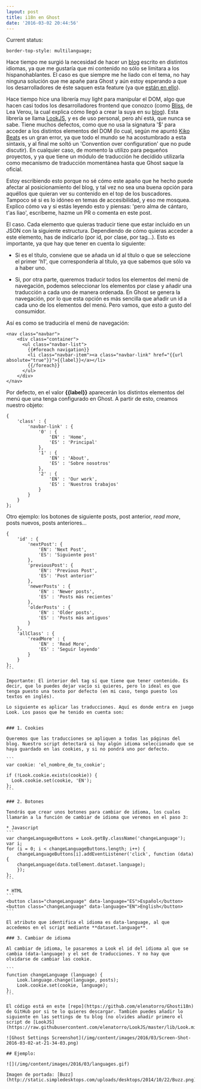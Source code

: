 ```yaml
---
layout: post
title: i18n en Ghost
date: '2016-03-02 20:44:56'
---
```


Current status:
<pre><code class="language-css">border-top-style: multilanguage;
</code></pre>

Hace tiempo me surgió la necesidad de hacer un [blog](http://skribado23.com) escrito en distintos idiomas, ya que me gustaría que mi contenido no sólo se limitara a los hispanohablantes. El caso es que siempre me he liado con el tema, no hay ninguna solución que me apañe para Ghost y aún estoy esperando a que los desarrolladores de éste saquen esta feature (ya que [están en ello](https://github.com/TryGhost/Ghost/issues/3801)).

Hace tiempo hice una librería muy light para manipular el DOM, algo que hacen casi todos los desarrolladores frontend que conozco (como [Bliss](http://blissfuljs.com/), de Lea Verou, la cual explica cómo llegó a crear la suya en su [blog](http://lea.verou.me/2015/12/introducing-bliss-a-3kb-library-for-happier-vanilla-js/)). Esta librería se llama [LookJS](), y es de uso personal, pero ahí está, que nunca se sabe. Tiene muchos defectos, como que no usa la signatura '$' para acceder a los distintos elementos del DOM (lo cual, según me apuntó [Kiko Beats](https://kikobeats.com) es un gran error, ya que todo el mundo se ha acostumbrado a esta sintaxis, y al final me soltó un 'Convention over configuration' que no pude discutir). En cualquier caso, de momento la utilizo para pequeños proyectos, y ya que tiene un módulo de traducción he decidido utilizarla como mecanismo de traducción momentánea hasta que Ghost saque la oficial.

Estoy escribiendo esto porque no sé cómo este apaño que he hecho puede afectar al posicionamiento del blog, y tal vez no sea una buena opción para aquéllos que quieran ver su contenido en el top de los buscadores. Tampoco sé si es lo idóneo en temas de accesibilidad, y eso me mosquea. Explico cómo va y si estás leyendo esto y piensas: 'pero alma de cántaro, t'as liao', escríbeme, hazme un PR o comenta en este post.

El caso. Cada elemento que quieras traducir tiene que estar incluido en un JSON con la siguiente estructura. Dependiendo de cómo quieras acceder a este elemento, has de indicarlo (por id, por clase, por tag...). Esto es importante, ya que hay que tener en cuenta lo siguiente:

* Si es el título, conviene que se añada un id al título o que se seleccione el primer 'h1', que correspondería al título, ya que sabemos que sólo va a haber uno.

* Si, por otra parte, queremos traducir todos los elementos del menú de navegación, podemos seleccionar los elementos por clase y añadir una traducción a cada uno de manera ordenada. En Ghost se genera la navegación, por lo que esta opción es más sencilla que añadir un id a cada uno de los elementos del menú. Pero vamos, que esto a gusto del consumidor.

Así es como se traduciría el menú de navegación:

```
<nav class="navbar">
    <div class="container">
      <ul class="navbar-list">
        {{#foreach navigation}}
        <li class="navbar-item"><a class="navbar-link" href="{{url absolute="true"}}">{{label}}</a></li>
        {{/foreach}}
      </ul>
    </div>
</nav>
```

Por defecto, en el valor **{{label}}** aparecerán los distintos elementos del menú que una tenga configurado en Ghost. A partir de esto, creamos nuestro objeto:

```
{
	'class' : {
		'navbar-link' : {
			'0' : {
				'EN' : 'Home',
				'ES' : 'Principal'
			},
			'1' : {
				'EN' : 'About',
				'ES' : 'Sobre nosotros'
			},
			'2' : {
				'EN' : 'Our work',
				'ES' : 'Nuestros trabajos'
			}
		}
	}
};
```

Otro ejemplo: los botones de siguiente posts, post anterior, *read more*, posts nuevos, posts anteriores...

````
{
	'id' : {
		'nextPost': {
	        'EN': 'Next Post',
	        'ES': 'Siguiente post'
	    },
	    'previousPost': {
	        'EN': 'Previous Post',
	        'ES': 'Post anterior'
	    },
	    'newerPosts' : {
	    	'EN' : 'Newer posts',
	    	'ES' : 'Posts más recientes'
	    },
	    'olderPosts' : {
	    	'EN' : 'Older posts',
	    	'ES' : 'Posts más antiguos'
	    }
	},
	'allClass' : {
		'readMore' : {
			'EN' : 'Read More',
			'ES' : 'Seguir leyendo'
		}
	}
};
```

Importante: El interior del tag sí que tiene que tener contenido. Es decir, que lo puedes dejar vacío si quieres, pero lo ideal es que tenga puesto una texto por defecto (en mi caso, tengo puesto los textos en inglés).

Lo siguiente es aplicar las traducciones. Aquí es donde entra en juego Look. Los pasos que he tenido en cuenta son:


### 1. Cookies

Queremos que las traducciones se apliquen a todas las páginas del blog. Nuestro script detectará si hay algún idioma seleccionado que se haya guardado en las cookies, y si no pondrá uno por defecto.

```
var cookie: 'el_nombre_de_tu_cookie';

if (!Look.cookie.exists(cookie)) {
  Look.cookie.set(cookie, 'EN');
};
```

### 2. Botones

Tendrás que crear unos botones para cambiar de idioma, los cuales llamarán a la función de cambiar de idioma que veremos en el paso 3:

* Javascript
```
var changeLanguageButtons = Look.getBy.className('changeLanguage');
var i;
for (i = 0; i < changeLanguageButtons.length; i++) {
	changeLanguageButtons[i].addEventListener('click', function (data) {
	changeLanguage(data.toElement.dataset.language);
	});
};
```

* HTML
```
<button class="changeLanguage" data-language="ES">Español</button>
<button class="changeLanguage" data-language="EN">English</button>
```

El atributo que identifica el idioma es data-language, al que accedemos en el script mediante **dataset.language**.

### 3. Cambiar de idioma

Al cambiar de idioma, le pasaremos a Look el id del idioma al que se cambia (data-language) y el set de traducciones. Y no hay que olvidarse de cambiar las cookie.

```
function changeLanguage (language) {
	Look.language.change(language, posts);
	Look.cookie.set(cookie, language);
};
```

El código está en este [repo](https://github.com/elenatorro/Ghosti18n) de GitHub por si te lo quieres descargar. También puedes añadir lo siguiente en las settings de tu blog (no olvides añadir primero el script de [LookJS](https://raw.githubusercontent.com/elenatorro/LookJS/master/lib/Look.min.js)):

![Ghost Settings Screenshot](/img/content/images/2016/03/Screen-Shot-2016-03-02-at-21-34-03.png)

## Ejemplo:

![](/img/content/images/2016/03/languages.gif)

Imagen de portada: [Buzz](http://static.simpledesktops.com/uploads/desktops/2014/10/22/Buzz.png)
